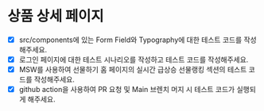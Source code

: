 # 상품 상세 페이지

- [x] src/components에 있는 Form Field와 Typography에 대한 테스트 코드를 작성해주세요.
- [x] 로그인 페이지에 대한 테스트 시나리오를 작성하고 테스트 코드를 작성해주세요.
- [x] MSW를 사용하여 선물하기 홈 페이지의 실시간 급상승 선물랭킹 섹션의 테스트 코드를 작성해주세요.
- [x] github action을 사용하여 PR 요청 및 Main 브렌치 머지 시 테스트 코드가 실행되게 해주세요.
